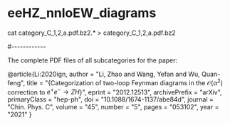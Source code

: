 # eeHZ_nnloEW_diagrams

cat category_C_1,2,a.pdf.bz2.* > category_C_1,2,a.pdf.bz2

#------------

The complete PDF files of all subcategories for the paper:

@article{Li:2020ign,
    author = "Li, Zhao and Wang, Yefan and Wu, Quan-feng",
    title = "{Categorization of two-loop Feynman diagrams in the $\mathcal O(\alpha^2)$ correction to $e^+e^- \rightarrow ZH$}",
    eprint = "2012.12513",
    archivePrefix = "arXiv",
    primaryClass = "hep-ph",
    doi = "10.1088/1674-1137/abe84d",
    journal = "Chin. Phys. C",
    volume = "45",
    number = "5",
    pages = "053102",
    year = "2021"
}
